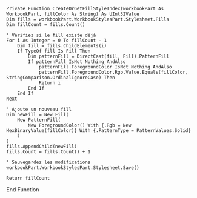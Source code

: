 

    Private Function CreateOrGetFillStyleIndex(workbookPart As WorkbookPart, fillColor As String) As UInt32Value
    Dim fills = workbookPart.WorkbookStylesPart.Stylesheet.Fills
    Dim fillCount = fills.Count()

    ' Vérifiez si le fill existe déjà
    For i As Integer = 0 To fillCount - 1
        Dim fill = fills.ChildElements(i)
        If TypeOf fill Is Fill Then
            Dim patternFill = DirectCast(fill, Fill).PatternFill
            If patternFill IsNot Nothing AndAlso
                patternFill.ForegroundColor IsNot Nothing AndAlso
                patternFill.ForegroundColor.Rgb.Value.Equals(fillColor, StringComparison.OrdinalIgnoreCase) Then
                Return i
            End If
        End If
    Next

    ' Ajoute un nouveau fill
    Dim newFill = New Fill(
        New PatternFill(
            New ForegroundColor() With {.Rgb = New HexBinaryValue(fillColor)} With {.PatternType = PatternValues.Solid}
        )
    )
    fills.AppendChild(newFill)
    fills.Count = fills.Count() + 1

    ' Sauvegardez les modifications
    workbookPart.WorkbookStylesPart.Stylesheet.Save()

    Return fillCount
End Function
